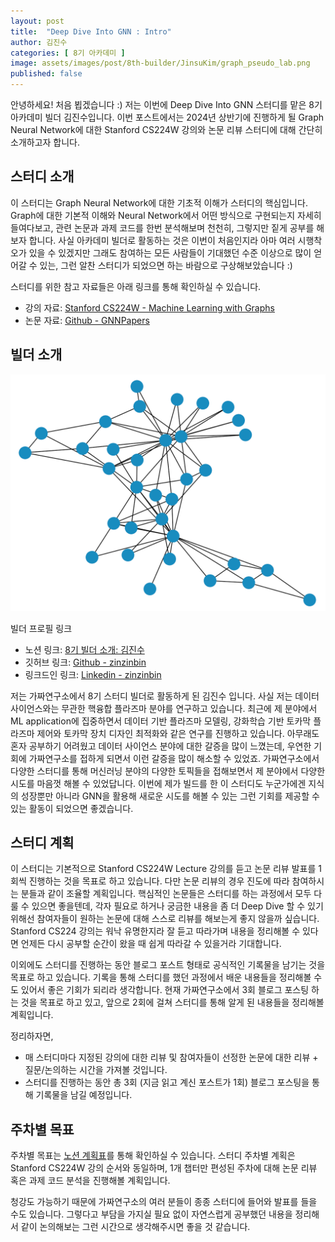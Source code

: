 ```yaml
---
layout: post
title:  "Deep Dive Into GNN : Intro"
author: 김진수
categories: [ 8기 아카데미 ]
image: assets/images/post/8th-builder/JinsuKim/graph_pseudo_lab.png
published: false
---
```


안녕하세요! 처음 뵙겠습니다 :) 저는 이번에 Deep Dive Into GNN 스터디를 맡은 8기 아카데미 빌더 김진수입니다.
이번 포스트에서는 2024년 상반기에 진행하게 될 Graph Neural Network에 대한 Stanford CS224W 강의와 논문 리뷰 스터디에 대해 간단히 소개하고자 합니다. 

## 스터디 소개

이 스터디는 Graph Neural Network에 대한 기초적 이해가 스터디의 핵심입니다. Graph에 대한 기본적 이해와 Neural Network에서 어떤 방식으로 구현되는지 자세히 들여다보고, 관련 논문과 과제 코드를 한번 분석해보며 천천히, 그렇지만 짙게 공부를 해보자 합니다. 사실 아카데미 빌더로 활동하는 것은 이번이 처음인지라 아마 여러 시행착오가 있을 수 있겠지만 그래도 참여하는 모든 사람들이 기대했던 수준 이상으로 많이 얻어갈 수 있는, 그런 알찬 스터디가 되었으면 하는 바람으로 구상해보았습니다 :)

스터디를 위한 참고 자료들은 아래 링크를 통해 확인하실 수 있습니다. 
- 강의 자료: [Stanford CS224W - Machine Learning with Graphs](https://web.stanford.edu/class/cs224w/)
- 논문 자료: [Github - GNNPapers](https://github.com/thunlp/GNNPapers)

## 빌더 소개
<img src = "assets/images/post/8th-builder/JinsuKim/graph_pseudo_lab.png">

빌더 프로필 링크
- 노션 링크: [8기 빌더 소개: 김진수](https://www.notion.so/chanrankim/351f0efb2a6a4c9b9c34678b2e7b77af?pvs=4)
- 깃허브 링크: [Github - zinzinbin](https://github.com/ZINZINBIN)
- 링크드인 링크: [Linkedin - zinzinbin](https://www.linkedin.com/in/zinzinbin/)

저는 가짜연구소에서 8기 스터디 빌더로 활동하게 된 김진수 입니다. 사실 저는 데이터 사이언스와는 무관한 핵융합 플라즈마 분야를 연구하고 있습니다. 최근에 제 분야에서 ML application에 집중하면서 데이터 기반 플라즈마 모델링, 강화학습 기반 토카막 플라즈마 제어와 토카막 장치 디자인 최적화와 같은 연구를 진행하고 있습니다. 아무래도 혼자 공부하기 어려웠고 데이터 사이언스 분야에 대한 갈증을 많이 느꼈는데, 우연한 기회에 가짜연구소를 접하게 되면서 이런 갈증을 많이 해소할 수 있었죠. 가짜연구소에서 다양한 스터디를 통해 머신러닝 분야의 다양한 토픽들을 접해보면서 제 분야에서 다양한 시도를 마음껏 해볼 수 있었답니다. 이번에 제가 빌드를 한 이 스터디도 누군가에겐 지식의 성장뿐만 아니라 GNN을 활용해 새로운 시도를 해볼 수 있는 그런 기회를 제공할 수 있는 활동이 되었으면 좋겠습니다.

## 스터디 계획

이 스터디는 기본적으로 Stanford CS224W Lecture 강의를 듣고 논문 리뷰 발표를 1회씩 진행하는 것을 목표로 하고 있습니다. 다만 논문 리뷰의 경우 진도에 따라 참여하시는 분들과 같이 조율할 계획입니다. 핵심적인 논문들은 스터디를 하는 과정에서 모두 다룰 수 있으면 좋을텐데, 각자 필요로 하거나 궁금한 내용을 좀 더 Deep Dive 할 수 있기 위해선 참여자들이 원하는 논문에 대해 스스로 리뷰를 해보는게 좋지 않을까 싶습니다. Stanford CS224 강의는 워낙 유명한지라 잘 듣고 따라가며 내용을 정리해볼 수 있다면 언제든 다시 공부할 순간이 왔을 때 쉽게 따라갈 수 있을거라 기대합니다. 

이외에도 스터디를 진행하는 동안 블로그 포스트 형태로 공식적인 기록물을 남기는 것을 목표로 하고 있습니다. 기록을 통해 스터디를 했던 과정에서 배운 내용들을 정리해볼 수도 있어서 좋은 기회가 되리라 생각합니다. 현재 가짜연구소에서 3회 블로그 포스팅 하는 것을 목표로 하고 있고, 앞으로 2회에 걸쳐 스터디를 통해 알게 된 내용들을 정리해볼 계획입니다. 

정리하자면,
- 매 스터디마다 지정된 강의에 대한 리뷰 및 참여자들이 선정한 논문에 대한 리뷰 + 질문/논의하는 시간을 가져볼 것입니다. 
- 스터디를 진행하는 동안 총 3회 (지금 읽고 계신 포스트가 1회) 블로그 포스팅을 통해 기록물을 남길 예정입니다.

## 주차별 목표
주차별 목표는 [노션 계획표](https://www.notion.so/chanrankim/Deep-Dive-Into-GNN-8deb729d3b534aaba46362ca5c65c74b?pvs=4)를 통해 확인하실 수 있습니다. 스터디 주차별 계획은 Stanford CS224W 강의 순서와 동일하며, 1개 챕터만 편성된 주차에 대해 논문 리뷰 혹은 과제 코드 분석을 진행해볼 계획입니다. 

청강도 가능하기 때문에 가짜연구소의 여러 분들이 종종 스터디에 들어와 발표를 들을 수도 있습니다. 그렇다고 부담을 가지실 필요 없이 자연스럽게 공부했던 내용을 정리해서 같이 논의해보는 그런 시간으로 생각해주시면 좋을 것 같습니다. 